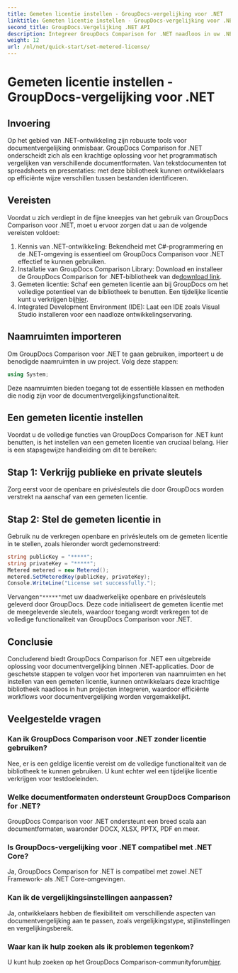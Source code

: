 ```yaml
---
title: Gemeten licentie instellen - GroupDocs-vergelijking voor .NET
linktitle: Gemeten licentie instellen - GroupDocs-vergelijking voor .NET
second_title: GroupDocs.Vergelijking .NET API
description: Integreer GroupDocs Comparison for .NET naadloos in uw .NET-projecten voor efficiënte documentvergelijkingsworkflows.
weight: 12
url: /nl/net/quick-start/set-metered-license/
---
```


# Gemeten licentie instellen - GroupDocs-vergelijking voor .NET

## Invoering
Op het gebied van .NET-ontwikkeling zijn robuuste tools voor documentvergelijking onmisbaar. GroupDocs Comparison for .NET onderscheidt zich als een krachtige oplossing voor het programmatisch vergelijken van verschillende documentformaten. Van tekstdocumenten tot spreadsheets en presentaties: met deze bibliotheek kunnen ontwikkelaars op efficiënte wijze verschillen tussen bestanden identificeren.
## Vereisten
Voordat u zich verdiept in de fijne kneepjes van het gebruik van GroupDocs Comparison voor .NET, moet u ervoor zorgen dat u aan de volgende vereisten voldoet:
1. Kennis van .NET-ontwikkeling: Bekendheid met C#-programmering en de .NET-omgeving is essentieel om GroupDocs Comparison voor .NET effectief te kunnen gebruiken.
2.  Installatie van GroupDocs Comparison Library: Download en installeer de GroupDocs Comparison for .NET-bibliotheek van de[download link](https://releases.groupdocs.com/comparison/net/).
3. Gemeten licentie: Schaf een gemeten licentie aan bij GroupDocs om het volledige potentieel van de bibliotheek te benutten. Een tijdelijke licentie kunt u verkrijgen bij[hier](https://purchase.groupdocs.com/temporary-license/).
4. Integrated Development Environment (IDE): Laat een IDE zoals Visual Studio installeren voor een naadloze ontwikkelingservaring.

## Naamruimten importeren
Om GroupDocs Comparison voor .NET te gaan gebruiken, importeert u de benodigde naamruimten in uw project. Volg deze stappen:

```csharp
using System;
```
Deze naamruimten bieden toegang tot de essentiële klassen en methoden die nodig zijn voor de documentvergelijkingsfunctionaliteit.
## Een gemeten licentie instellen
Voordat u de volledige functies van GroupDocs Comparison for .NET kunt benutten, is het instellen van een gemeten licentie van cruciaal belang. Hier is een stapsgewijze handleiding om dit te bereiken:
## Stap 1: Verkrijg publieke en private sleutels
Zorg eerst voor de openbare en privésleutels die door GroupDocs worden verstrekt na aanschaf van een gemeten licentie.
## Stap 2: Stel de gemeten licentie in
Gebruik nu de verkregen openbare en privésleutels om de gemeten licentie in te stellen, zoals hieronder wordt gedemonstreerd:
```csharp
string publicKey = "*****";
string privateKey = "*****";
Metered metered = new Metered();
metered.SetMeteredKey(publicKey, privateKey);
Console.WriteLine("License set successfully.");
```
 Vervangen`"*****"`met uw daadwerkelijke openbare en privésleutels geleverd door GroupDocs. Deze code initialiseert de gemeten licentie met de meegeleverde sleutels, waardoor toegang wordt verkregen tot de volledige functionaliteit van GroupDocs Comparison voor .NET.

## Conclusie
Concluderend biedt GroupDocs Comparison for .NET een uitgebreide oplossing voor documentvergelijking binnen .NET-applicaties. Door de geschetste stappen te volgen voor het importeren van naamruimten en het instellen van een gemeten licentie, kunnen ontwikkelaars deze krachtige bibliotheek naadloos in hun projecten integreren, waardoor efficiënte workflows voor documentvergelijking worden vergemakkelijkt.
## Veelgestelde vragen
### Kan ik GroupDocs Comparison voor .NET zonder licentie gebruiken?
Nee, er is een geldige licentie vereist om de volledige functionaliteit van de bibliotheek te kunnen gebruiken. U kunt echter wel een tijdelijke licentie verkrijgen voor testdoeleinden.
### Welke documentformaten ondersteunt GroupDocs Comparison for .NET?
GroupDocs Comparison voor .NET ondersteunt een breed scala aan documentformaten, waaronder DOCX, XLSX, PPTX, PDF en meer.
### Is GroupDocs-vergelijking voor .NET compatibel met .NET Core?
Ja, GroupDocs Comparison for .NET is compatibel met zowel .NET Framework- als .NET Core-omgevingen.
### Kan ik de vergelijkingsinstellingen aanpassen?
Ja, ontwikkelaars hebben de flexibiliteit om verschillende aspecten van documentvergelijking aan te passen, zoals vergelijkingstype, stijlinstellingen en vergelijkingsbereik.
### Waar kan ik hulp zoeken als ik problemen tegenkom?
 U kunt hulp zoeken op het GroupDocs Comparison-communityforum[hier](https://forum.groupdocs.com/c/comparison/12).